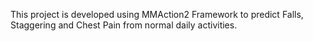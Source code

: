 This project is developed using MMAction2 Framework to predict Falls, Staggering and Chest Pain from normal daily activities. 
